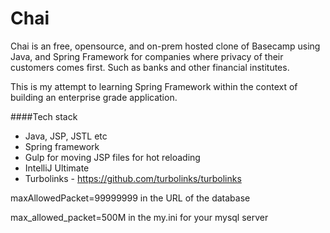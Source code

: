 # Chai 
Chai is an free, opensource, and on-prem hosted clone of Basecamp using Java, and Spring Framework for companies where privacy of their customers comes first. Such as banks and other financial institutes.

This is my attempt to learning Spring Framework within the context of building an enterprise grade application.


####Tech stack
* Java, JSP, JSTL etc
* Spring framework
* Gulp for moving JSP files for hot reloading
* IntelliJ Ultimate
* Turbolinks - https://github.com/turbolinks/turbolinks


maxAllowedPacket=99999999 in the URL of the database

max_allowed_packet=500M in the my.ini for your mysql server


